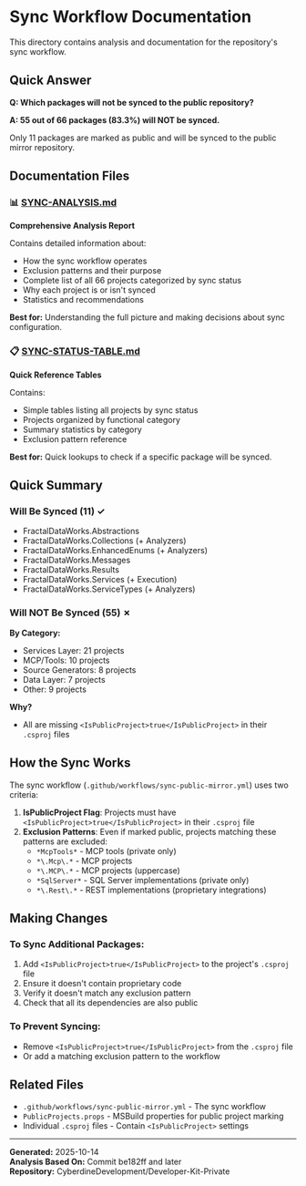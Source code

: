 # Sync Workflow Documentation

This directory contains analysis and documentation for the repository's sync workflow.

## Quick Answer

**Q: Which packages will not be synced to the public repository?**

**A: 55 out of 66 packages (83.3%) will NOT be synced.**

Only 11 packages are marked as public and will be synced to the public mirror repository.

## Documentation Files

### 📊 [SYNC-ANALYSIS.md](./SYNC-ANALYSIS.md)
**Comprehensive Analysis Report**

Contains detailed information about:
- How the sync workflow operates
- Exclusion patterns and their purpose
- Complete list of all 66 projects categorized by sync status
- Why each project is or isn't synced
- Statistics and recommendations

**Best for:** Understanding the full picture and making decisions about sync configuration.

### 📋 [SYNC-STATUS-TABLE.md](./SYNC-STATUS-TABLE.md)
**Quick Reference Tables**

Contains:
- Simple tables listing all projects by sync status
- Projects organized by functional category
- Summary statistics by category
- Exclusion pattern reference

**Best for:** Quick lookups to check if a specific package will be synced.

## Quick Summary

### Will Be Synced (11) ✓
- FractalDataWorks.Abstractions
- FractalDataWorks.Collections (+ Analyzers)
- FractalDataWorks.EnhancedEnums (+ Analyzers)
- FractalDataWorks.Messages
- FractalDataWorks.Results
- FractalDataWorks.Services (+ Execution)
- FractalDataWorks.ServiceTypes (+ Analyzers)

### Will NOT Be Synced (55) ✗

**By Category:**
- Services Layer: 21 projects
- MCP/Tools: 10 projects
- Source Generators: 8 projects
- Data Layer: 7 projects
- Other: 9 projects

**Why?**
- All are missing `<IsPublicProject>true</IsPublicProject>` in their `.csproj` files

## How the Sync Works

The sync workflow (`.github/workflows/sync-public-mirror.yml`) uses two criteria:

1. **IsPublicProject Flag**: Projects must have `<IsPublicProject>true</IsPublicProject>` in their `.csproj` file
2. **Exclusion Patterns**: Even if marked public, projects matching these patterns are excluded:
   - `*McpTools*` - MCP tools (private only)
   - `*\.Mcp\.*` - MCP projects
   - `*\.MCP\.*` - MCP projects (uppercase)
   - `*SqlServer*` - SQL Server implementations (private only)
   - `*\.Rest\.*` - REST implementations (proprietary integrations)

## Making Changes

### To Sync Additional Packages:
1. Add `<IsPublicProject>true</IsPublicProject>` to the project's `.csproj` file
2. Ensure it doesn't contain proprietary code
3. Verify it doesn't match any exclusion pattern
4. Check that all its dependencies are also public

### To Prevent Syncing:
- Remove `<IsPublicProject>true</IsPublicProject>` from the `.csproj` file
- Or add a matching exclusion pattern to the workflow

## Related Files

- `.github/workflows/sync-public-mirror.yml` - The sync workflow
- `PublicProjects.props` - MSBuild properties for public project marking
- Individual `.csproj` files - Contain `<IsPublicProject>` settings

---

**Generated:** 2025-10-14  
**Analysis Based On:** Commit be182ff and later  
**Repository:** CyberdineDevelopment/Developer-Kit-Private
